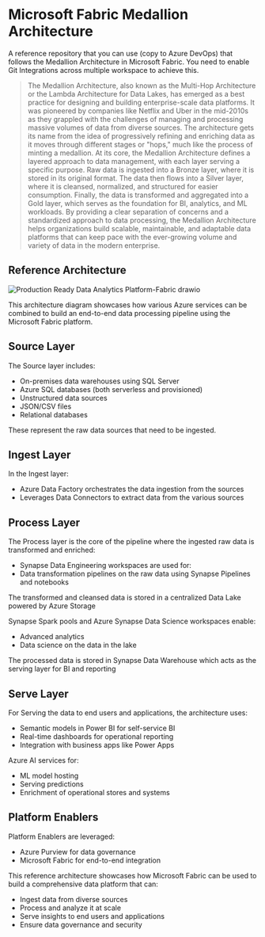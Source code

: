 # Microsoft Fabric Medallion Architecture
A reference repository that you can use (copy to Azure DevOps) that follows the Medallion Architecture in Microsoft Fabric. You need to enable Git Integrations across multiple workspace to achieve this.

> The Medallion Architecture, also known as the Multi-Hop Architecture or the Lambda Architecture for Data Lakes, has emerged as a best practice for designing and building enterprise-scale data platforms. It was pioneered by companies like Netflix and Uber in the mid-2010s as they grappled with the challenges of managing and processing massive volumes of data from diverse sources. The architecture gets its name from the idea of progressively refining and enriching data as it moves through different stages or "hops," much like the process of minting a medallion. At its core, the Medallion Architecture defines a layered approach to data management, with each layer serving a specific purpose. Raw data is ingested into a Bronze layer, where it is stored in its original format. The data then flows into a Silver layer, where it is cleansed, normalized, and structured for easier consumption. Finally, the data is transformed and aggregated into a Gold layer, which serves as the foundation for BI, analytics, and ML workloads. By providing a clear separation of concerns and a standardized approach to data processing, the Medallion Architecture helps organizations build scalable, maintainable, and adaptable data platforms that can keep pace with the ever-growing volume and variety of data in the modern enterprise.

## Reference Architecture
![Production Ready Data Analytics Platform-Fabric drawio](https://github.com/playtimesolutions/Fabric-Medallion-Architecture/assets/19221213/60efe396-7ea6-4273-895d-87de573c5bc6)

This architecture diagram showcases how various Azure services can be combined to build an end-to-end data processing pipeline using the Microsoft Fabric platform.

## Source Layer

The Source layer includes:
- On-premises data warehouses using SQL Server
- Azure SQL databases (both serverless and provisioned)
- Unstructured data sources
- JSON/CSV files
- Relational databases

These represent the raw data sources that need to be ingested.

## Ingest Layer

In the Ingest layer:
- Azure Data Factory orchestrates the data ingestion from the sources
- Leverages Data Connectors to extract data from the various sources

## Process Layer

The Process layer is the core of the pipeline where the ingested raw data is transformed and enriched:

- Synapse Data Engineering workspaces are used for:
- Data transformation pipelines on the raw data using Synapse Pipelines and notebooks

The transformed and cleansed data is stored in a centralized Data Lake powered by Azure Storage

Synapse Spark pools and Azure Synapse Data Science workspaces enable:

- Advanced analytics
- Data science on the data in the lake

The processed data is stored in Synapse Data Warehouse which acts as the serving layer for BI and reporting

## Serve Layer
For Serving the data to end users and applications, the architecture uses:

- Semantic models in Power BI for self-service BI
- Real-time dashboards for operational reporting
- Integration with business apps like Power Apps

Azure AI services for:

- ML model hosting
- Serving predictions
- Enrichment of operational stores and systems

## Platform Enablers

Platform Enablers are leveraged:

- Azure Purview for data governance
- Microsoft Fabric for end-to-end integration

This reference architecture showcases how Microsoft Fabric can be used to build a comprehensive data platform that can:

- Ingest data from diverse sources
- Process and analyze it at scale
- Serve insights to end users and applications
- Ensure data governance and security

